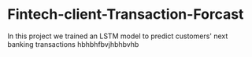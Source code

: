 # Fintech-client-Transaction-Forcast
In this project we trained an LSTM model to predict customers' next banking transactions
hbhbhfbvjhbhbvhb
